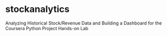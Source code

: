 # stockanalytics
Analyzing Historical Stock/Revenue Data and Building a Dashboard for the Coursera Python Project Hands-on Lab
